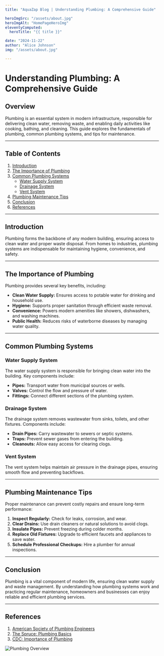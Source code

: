 ```yaml
---
title: "AquaZap Blog | Understanding Plumbing: A Comprehensive Guide"

heroImgSrc: "/assets/about.jpg"
heroImgAlt: "HomePageHeroImg"
eleventyComputed:
  heroTitle: "{{ title }}"

date: "2024-11-22"
author: "Alice Johnson"
img: "/assets/about.jpg"

---
```


# Understanding Plumbing: A Comprehensive Guide

## Overview
Plumbing is an essential system in modern infrastructure, responsible for delivering clean water, removing waste, and enabling daily activities like cooking, bathing, and cleaning. This guide explores the fundamentals of plumbing, common plumbing systems, and tips for maintenance.

---

## Table of Contents
1. [Introduction](#introduction)
2. [The Importance of Plumbing](#the-importance-of-plumbing)
3. [Common Plumbing Systems](#common-plumbing-systems)
   - [Water Supply System](#water-supply-system)
   - [Drainage System](#drainage-system)
   - [Vent System](#vent-system)
4. [Plumbing Maintenance Tips](#plumbing-maintenance-tips)
5. [Conclusion](#conclusion)
6. [References](#references)

---

## Introduction
Plumbing forms the backbone of any modern building, ensuring access to clean water and proper waste disposal. From homes to industries, plumbing systems are indispensable for maintaining hygiene, convenience, and safety.

---

## The Importance of Plumbing
Plumbing provides several key benefits, including:
- **Clean Water Supply:** Ensures access to potable water for drinking and household use.
- **Hygiene:** Supports proper sanitation through efficient waste removal.
- **Convenience:** Powers modern amenities like showers, dishwashers, and washing machines.
- **Public Health:** Reduces risks of waterborne diseases by managing water quality.

---

## Common Plumbing Systems

### Water Supply System
The water supply system is responsible for bringing clean water into the building. Key components include:
- **Pipes:** Transport water from municipal sources or wells.
- **Valves:** Control the flow and pressure of water.
- **Fittings:** Connect different sections of the plumbing system.

### Drainage System
The drainage system removes wastewater from sinks, toilets, and other fixtures. Components include:
- **Drain Pipes:** Carry wastewater to sewers or septic systems.
- **Traps:** Prevent sewer gases from entering the building.
- **Cleanouts:** Allow easy access for clearing clogs.

### Vent System
The vent system helps maintain air pressure in the drainage pipes, ensuring smooth flow and preventing backflows.

---

## Plumbing Maintenance Tips
Proper maintenance can prevent costly repairs and ensure long-term performance:
1. **Inspect Regularly:** Check for leaks, corrosion, and wear.
2. **Clear Drains:** Use drain cleaners or natural solutions to avoid clogs.
3. **Insulate Pipes:** Prevent freezing during colder months.
4. **Replace Old Fixtures:** Upgrade to efficient faucets and appliances to save water.
5. **Schedule Professional Checkups:** Hire a plumber for annual inspections.

---

## Conclusion
Plumbing is a vital component of modern life, ensuring clean water supply and waste management. By understanding how plumbing systems work and practicing regular maintenance, homeowners and businesses can enjoy reliable and efficient plumbing services.

---

## References
1. [American Society of Plumbing Engineers](https://www.aspe.org)
2. [The Spruce: Plumbing Basics](https://www.thespruce.com/plumbing-basics-4171825)
3. [CDC: Importance of Plumbing](https://www.cdc.gov/healthywater/plumbing/index.html)



![Plumbing Overview](/assets/blog/blog1.jpg)


